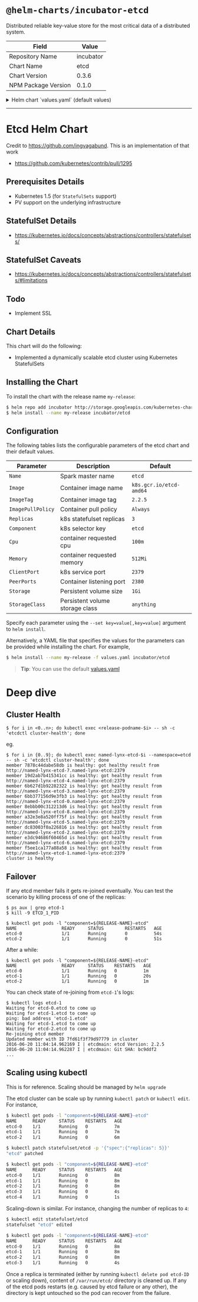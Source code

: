 # `@helm-charts/incubator-etcd`

Distributed reliable key-value store for the most critical data of a distributed system.

| Field               | Value     |
| ------------------- | --------- |
| Repository Name     | incubator |
| Chart Name          | etcd      |
| Chart Version       | 0.3.6     |
| NPM Package Version | 0.1.0     |

<details>

<summary>Helm chart `values.yaml` (default values)</summary>

```yaml
# Default values for etcd.
# This is a YAML-formatted file.
# Declare name/value pairs to be passed into your templates.
# name: value

Name: etcd
PeerPort: 2380
ClientPort: 2379
Component: 'etcd'
Replicas: 3
Image: 'k8s.gcr.io/etcd-amd64'
ImageTag: '2.2.5'
ImagePullPolicy: 'Always'
Cpu: '100m'
Memory: '512Mi'
Storage: '1Gi'
## etcd data Persistent Volume Storage Class
## If defined, StorageClassName: <storageClass>
## If set to "-", StorageClassName: "", which disables dynamic provisioning
## If undefined (the default) or set to null, no storageClassName spec is
##   set, choosing the default provisioner.  (gp2 on AWS, standard on
##   GKE, AWS & OpenStack)
##
# storageClass: "-"
```

</details>

---

# Etcd Helm Chart

Credit to https://github.com/ingvagabund. This is an implementation of that work

- https://github.com/kubernetes/contrib/pull/1295

## Prerequisites Details

- Kubernetes 1.5 (for `StatefulSets` support)
- PV support on the underlying infrastructure

## StatefulSet Details

- https://kubernetes.io/docs/concepts/abstractions/controllers/statefulsets/

## StatefulSet Caveats

- https://kubernetes.io/docs/concepts/abstractions/controllers/statefulsets/#limitations

## Todo

- Implement SSL

## Chart Details

This chart will do the following:

- Implemented a dynamically scalable etcd cluster using Kubernetes StatefulSets

## Installing the Chart

To install the chart with the release name `my-release`:

```bash
$ helm repo add incubator http://storage.googleapis.com/kubernetes-charts-incubator
$ helm install --name my-release incubator/etcd
```

## Configuration

The following tables lists the configurable parameters of the etcd chart and their default values.

| Parameter         | Description                     | Default                 |
| ----------------- | ------------------------------- | ----------------------- |
| `Name`            | Spark master name               | `etcd`                  |
| `Image`           | Container image name            | `k8s.gcr.io/etcd-amd64` |
| `ImageTag`        | Container image tag             | `2.2.5`                 |
| `ImagePullPolicy` | Container pull policy           | `Always`                |
| `Replicas`        | k8s statefulset replicas        | `3`                     |
| `Component`       | k8s selector key                | `etcd`                  |
| `Cpu`             | container requested cpu         | `100m`                  |
| `Memory`          | container requested memory      | `512Mi`                 |
| `ClientPort`      | k8s service port                | `2379`                  |
| `PeerPorts`       | Container listening port        | `2380`                  |
| `Storage`         | Persistent volume size          | `1Gi`                   |
| `StorageClass`    | Persistent volume storage class | `anything`              |

Specify each parameter using the `--set key=value[,key=value]` argument to `helm install`.

Alternatively, a YAML file that specifies the values for the parameters can be provided while installing the chart. For example,

```bash
$ helm install --name my-release -f values.yaml incubator/etcd
```

> **Tip**: You can use the default [values.yaml](values.yaml)

# Deep dive

## Cluster Health

```
$ for i in <0..n>; do kubectl exec <release-podname-$i> -- sh -c 'etcdctl cluster-health'; done
```

eg.

```
$ for i in {0..9}; do kubectl exec named-lynx-etcd-$i --namespace=etcd -- sh -c 'etcdctl cluster-health'; done
member 7878c44dabe58db is healthy: got healthy result from http://named-lynx-etcd-7.named-lynx-etcd:2379
member 19d2ab7b415341cc is healthy: got healthy result from http://named-lynx-etcd-4.named-lynx-etcd:2379
member 6b627d1b92282322 is healthy: got healthy result from http://named-lynx-etcd-3.named-lynx-etcd:2379
member 6bb377156d9e3fb3 is healthy: got healthy result from http://named-lynx-etcd-0.named-lynx-etcd:2379
member 8ebbb00c312213d6 is healthy: got healthy result from http://named-lynx-etcd-8.named-lynx-etcd:2379
member a32e3e8a520ff75f is healthy: got healthy result from http://named-lynx-etcd-5.named-lynx-etcd:2379
member dc83003f0a226816 is healthy: got healthy result from http://named-lynx-etcd-2.named-lynx-etcd:2379
member e3dc94686f60465d is healthy: got healthy result from http://named-lynx-etcd-6.named-lynx-etcd:2379
member f5ee1ca177a88a58 is healthy: got healthy result from http://named-lynx-etcd-1.named-lynx-etcd:2379
cluster is healthy
```

## Failover

If any etcd member fails it gets re-joined eventually.
You can test the scenario by killing process of one of the replicas:

```shell
$ ps aux | grep etcd-1
$ kill -9 ETCD_1_PID
```

```shell
$ kubectl get pods -l "component=${RELEASE-NAME}-etcd"
NAME                 READY     STATUS        RESTARTS   AGE
etcd-0               1/1       Running       0          54s
etcd-2               1/1       Running       0          51s
```

After a while:

```shell
$ kubectl get pods -l "component=${RELEASE-NAME}-etcd"
NAME                 READY     STATUS    RESTARTS   AGE
etcd-0               1/1       Running   0          1m
etcd-1               1/1       Running   0          20s
etcd-2               1/1       Running   0          1m
```

You can check state of re-joining from `etcd-1`'s logs:

```shell
$ kubectl logs etcd-1
Waiting for etcd-0.etcd to come up
Waiting for etcd-1.etcd to come up
ping: bad address 'etcd-1.etcd'
Waiting for etcd-1.etcd to come up
Waiting for etcd-2.etcd to come up
Re-joining etcd member
Updated member with ID 7fd61f3f79d97779 in cluster
2016-06-20 11:04:14.962169 I | etcdmain: etcd Version: 2.2.5
2016-06-20 11:04:14.962287 I | etcdmain: Git SHA: bc9ddf2
...
```

## Scaling using kubectl

This is for reference. Scaling should be managed by `helm upgrade`

The etcd cluster can be scale up by running `kubectl patch` or `kubectl edit`. For instance,

```sh
$ kubectl get pods -l "component=${RELEASE-NAME}-etcd"
NAME      READY     STATUS    RESTARTS   AGE
etcd-0    1/1       Running   0          7m
etcd-1    1/1       Running   0          7m
etcd-2    1/1       Running   0          6m

$ kubectl patch statefulset/etcd -p '{"spec":{"replicas": 5}}'
"etcd" patched

$ kubectl get pods -l "component=${RELEASE-NAME}-etcd"
NAME      READY     STATUS    RESTARTS   AGE
etcd-0    1/1       Running   0          8m
etcd-1    1/1       Running   0          8m
etcd-2    1/1       Running   0          8m
etcd-3    1/1       Running   0          4s
etcd-4    1/1       Running   0          1s
```

Scaling-down is similar. For instance, changing the number of replicas to `4`:

```sh
$ kubectl edit statefulset/etcd
statefulset "etcd" edited

$ kubectl get pods -l "component=${RELEASE-NAME}-etcd"
NAME      READY     STATUS    RESTARTS   AGE
etcd-0    1/1       Running   0          8m
etcd-1    1/1       Running   0          8m
etcd-2    1/1       Running   0          8m
etcd-3    1/1       Running   0          4s
```

Once a replica is terminated (either by running `kubectl delete pod etcd-ID` or scaling down),
content of `/var/run/etcd/` directory is cleaned up.
If any of the etcd pods restarts (e.g. caused by etcd failure or any other),
the directory is kept untouched so the pod can recover from the failure.
